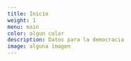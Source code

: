 ```yaml
---
title: Inicio
weight: 1
menu: main
color: algun color
description: Datos para la democracia
image: alguna imagen
---
```

